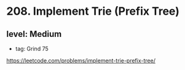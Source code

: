 # 208. Implement Trie (Prefix Tree)
## level: Medium

- tag: Grind 75

https://leetcode.com/problems/implement-trie-prefix-tree/
